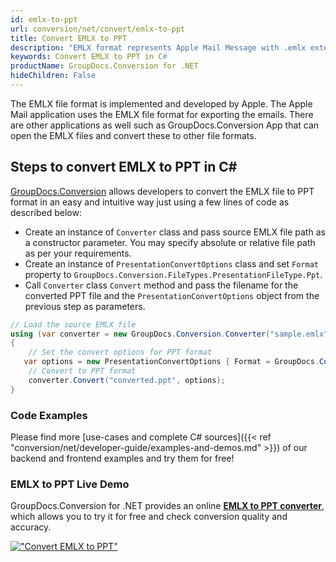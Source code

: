 ```yaml
---
id: emlx-to-ppt
url: conversion/net/convert/emlx-to-ppt
title: Convert EMLX to PPT
description: "EMLX format represents Apple Mail Message with .emlx extension. Learn how to convert EMLX to PPT file programmatically in C# language using GroupDocs.Conversion for .NET library."
keywords: Convert EMLX to PPT in C#
productName: GroupDocs.Conversion for .NET
hideChildren: False
---
```


The EMLX file format is implemented and developed by Apple. The Apple Mail application uses the EMLX file format for exporting the emails. There are other applications as well such as GroupDocs.Conversion App that can open the EMLX files and convert these to other file formats.

## Steps to convert EMLX to PPT in C#

[GroupDocs.Conversion](https://products.groupdocs.com/conversion/net) allows developers to convert the EMLX file to PPT format in an easy and intuitive way just using a few lines of code as described below:

* Create an instance of `Converter` class and pass source EMLX file path as a constructor parameter. You may specify absolute or relative file path as per your requirements. 
* Create an instance of `PresentationConvertOptions` class and set `Format` property to `GroupDocs.Conversion.FileTypes.PresentationFileType.Ppt`.
* Call `Converter` class `Convert` method and pass the filename for the converted PPT file and the `PresentationConvertOptions` object from the previous step as parameters.

```csharp
// Load the source EMLX file
using (var converter = new GroupDocs.Conversion.Converter("sample.emlx"))
{
    // Set the convert options for PPT format
   var options = new PresentationConvertOptions { Format = GroupDocs.Conversion.FileTypes.PresentationFileType.Ppt };
    // Convert to PPT format
    converter.Convert("converted.ppt", options);
}
```

### Code Examples

Please find more [use-cases and complete C# sources]({{< ref "conversion/net/developer-guide/examples-and-demos.md" >}}) of our backend and frontend examples and try them for free!

### EMLX to PPT Live Demo

GroupDocs.Conversion for .NET provides an online [**EMLX to PPT converter**](https://products.groupdocs.app/conversion/emlx-to-ppt), which allows you to try it for free and check conversion quality and accuracy.

[!["Convert EMLX to PPT"](conversion/net/images/convert-to-ppt/convert-emlx-to-ppt.png)](https://products.groupdocs.app/conversion/emlx-to-ppt)